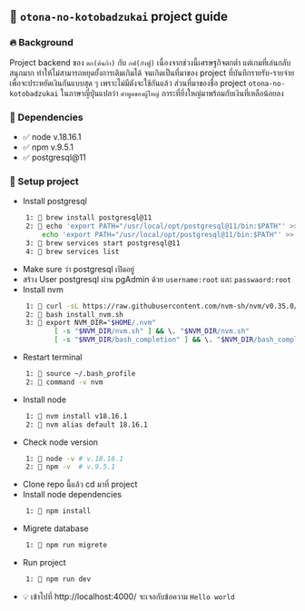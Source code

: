 ## 📙 `otona-no-kotobadzukai` project guide

### 🔥 Background
Project backend ของ `ตก(ต้นก้า)` กับ `กฟ(กังฟู)` เนื่องจากช่วงนี้เศรษฐกิจตกต่ำ แต่เกมที่เล่นกลับสนุกมาก ทำให้ไม่สามารถหยุดยั้งการเติมเกิมได้
จนเกิดเป็นที่มาของ project ที่บันทึกรายรับ-รายจ่าย เพื่อจะประหยัดเงินกันแบบสุด ๆ เพราะไม่มีตังจะใช้กันแล้ว ส่วนที่มาของชื่อ project `otona-no-kotobadzukai` ในภาษาญี่ปุ่นแปลว่า `คำพูดของผู้ใหญ่` ภาระที่ยิ่งใหญ่มาพร้อมกับเงินที่เหลือน้อยลง

### 📍 Dependencies
- ✅ node v.18.16.1
- ✅ npm v.9.5.1
- ✅ postgresql@11

### 📁 Setup project
- Install postgresql
```bash
    1: 📄 brew install postgresql@11
    2: 📄 echo 'export PATH="/usr/local/opt/postgresql@11/bin:$PATH"' >> ~/.bash_profile
        echo 'export PATH="/usr/local/opt/postgresql@11/bin:$PATH"' >> ~/.zshrc
    3: 📄 brew services start postgresql@11
    4: 📄 brew services list
```
- Make sure ว่า postgresql เปิดอยู่
- สร้าง User postgresql ผ่าน pgAdmin ด้วย `username:root` และ `passwaord:root`
- Install nvm
```bash
    1: 📄 curl -sL https://raw.githubusercontent.com/nvm-sh/nvm/v0.35.0/install.sh -o install_nvm.sh
    2: 📄 bash install_nvm.sh
    3: 📄 export NVM_DIR="$HOME/.nvm"
           [ -s "$NVM_DIR/nvm.sh" ] && \. "$NVM_DIR/nvm.sh" 
           [ -s "$NVM_DIR/bash_completion" ] && \. "$NVM_DIR/bash_completion" 
```
- Restart terminal
```bash
    1: 📄 source ~/.bash_profile
    2: 📄 command -v nvm
```
- Install node
```bash
    1: 📄 nvm install v18.16.1
    2: 📄 nvm alias default 18.16.1
```
- Check node version
```bash
    1: 📄 node -v # v.18.16.1
    2: 📄 npm -v  # v.9.5.1
```
- Clone repo นี้แล้ว cd มาที่ project
- Install node dependencies
```bash
    1: 📄 npm install
```
- Migrete database
```bash
    1: 📄 npm run migrete
```
- Run project
```bash
    1: 📄 npm run dev
```
- 💡 เข้าไปที่ http://localhost:4000/ จะเจอกับข้อความ `Hello world`
